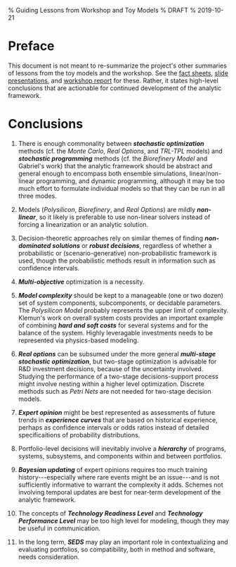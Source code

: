 % Guiding Lessons from Workshop and Toy Models
% DRAFT
% 2019-10-21


# Preface

This document is not meant to re-summarize the project's other summaries of lessons from the toy models and the workshop. See the [fact sheets](https://github.com/NREL/portfolio/tree/master/workshop/fact%20sheets), [slide presentations](https://github.com/NREL/portfolio/tree/master/workshop/presentations), and [workshop report](https://github.com/NREL/portfolio/tree/master/workshop/report) for these. Rather, it states high-level conclusions that are actionable for continued development of the analytic framework.


# Conclusions

1.  There is enough commonality between ***stochastic optimization*** methods (cf. the *Monte Carlo*, *Real Options*, and *TRL-TPL* models) and ***stochastic programming*** methods (cf. the *Biorefinery Model* and Gabriel's work) that the analytic framework should be abstract and general enough to encompass both ensemble simulations, linear/non-linear programming, and dynamic programming, although it may be too much effort to formulate individual models so that they can be run in all three modes.

2.  Models (*Polysilicon*, *Biorefinery*, and *Real Options*) are mildly ***non-linear***, so it likely is preferable to use non-linear solvers instead of forcing a linearization or an analytic solution.

3.  Decision-theoretic approaches rely on similar themes of finding ***non-dominated solutions*** or ***robust decisions***, regardless of whether a probabilistic or (scenario-generative) non-probabilistic framework is used, though the probabilistic methods result in information such as confidence intervals.

4.   ***Multi-objective*** optimization is a necessity.

5.  ***Model complexity*** should be kept to a manageable (one or two dozen) set of system components, subcomponents, or decidable parameters. The *Polysilicon Model* probably represents the upper limit of complexity. Klemun's work on overall system costs provides an important example of combining ***hard and soft costs*** for several systems and for the balance of the system. Highly leveragable investments needs to be represented via physics-based modeling.

6.  ***Real options*** can be subsumed under the more general ***multi-stage stochastic optimization***, but two-stage optimization is advisable for R&D investment decisions, because of the uncertainty involved. Studying the performance of a two-stage decisions-support process might involve nesting within a higher level optimization. Discrete methods such as *Petri Nets* are not needed for two-stage decision models.

7.  ***Expert opinion*** might be best represented as assessments of future trends in ***experience curves*** that are based on historical experience, perhaps as confidence intervals or odds ratios instead of detailed specificaitions of probability distributions.

8.  Portfolio-level decisions will inevitably involve a ***hierarchy*** of programs, systems, subsystems, and components within and between portfolios.

9.  ***Bayesian updating*** of expert opinions requires too much training history---especially where rare events might be an issue---and is not sufficiently informative to warrant the complexity it adds. Schemes not involving temporal updates are best for near-term development of the analytic framework.

10.  The concepts of ***Technology Readiness Level*** and ***Technology Performance Level*** may be too high level for modeling, though they may be useful in communication.

11. In the long term, ***SEDS*** may play an important role in contextualizing and evaluating portfolios, so compatibility, both in method and software, needs consideration.
